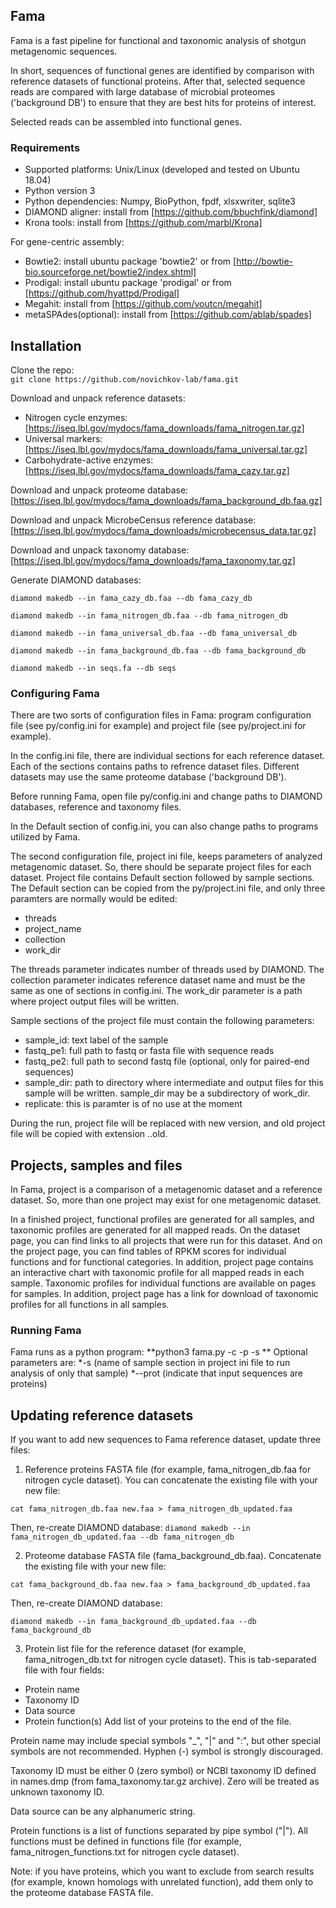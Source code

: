 ## Fama

Fama is a fast pipeline for functional and taxonomic analysis of shotgun metagenomic sequences. 

In short, sequences of functional genes are identified by comparison with reference datasets of functional proteins. After that, selected sequence reads are compared with large database of microbial proteomes ('background DB') to ensure that they are best hits for proteins of interest.

Selected reads can be assembled into functional genes.


### Requirements
* Supported platforms: Unix/Linux (developed and tested on Ubuntu 18.04)
* Python version 3
* Python dependencies: Numpy, BioPython, fpdf, xlsxwriter, sqlite3
* DIAMOND aligner: install from [https://github.com/bbuchfink/diamond]
* Krona tools: install from [https://github.com/marbl/Krona]

For gene-centric assembly:

* Bowtie2: install ubuntu package 'bowtie2' or from [http://bowtie-bio.sourceforge.net/bowtie2/index.shtml]
* Prodigal: install ubuntu package 'prodigal' or from [https://github.com/hyattpd/Prodigal]
* Megahit: install from [https://github.com/voutcn/megahit]
* metaSPAdes(optional): install from [https://github.com/ablab/spades]


## Installation
Clone the repo:  
`git clone https://github.com/novichkov-lab/fama.git`

Download and unpack reference datasets:
* Nitrogen cycle enzymes: [https://iseq.lbl.gov/mydocs/fama_downloads/fama_nitrogen.tar.gz] 
* Universal markers: [https://iseq.lbl.gov/mydocs/fama_downloads/fama_universal.tar.gz] 
* Carbohydrate-active enzymes: [https://iseq.lbl.gov/mydocs/fama_downloads/fama_cazy.tar.gz] 

Download and unpack proteome database: [https://iseq.lbl.gov/mydocs/fama_downloads/fama_background_db.faa.gz] 

Download and unpack MicrobeCensus reference database: [https://iseq.lbl.gov/mydocs/fama_downloads/microbecensus_data.tar.gz] 

Download and unpack taxonomy database: [https://iseq.lbl.gov/mydocs/fama_downloads/fama_taxonomy.tar.gz] 


Generate DIAMOND databases:  

`diamond makedb --in fama_cazy_db.faa --db fama_cazy_db`

`diamond makedb --in fama_nitrogen_db.faa --db fama_nitrogen_db`

`diamond makedb --in fama_universal_db.faa --db fama_universal_db`

`diamond makedb --in fama_background_db.faa --db fama_background_db`

`diamond makedb --in seqs.fa --db seqs`



### Configuring Fama
There are two sorts of configuration files in Fama: program configuration file (see py/config.ini for example) and project file (see py/project.ini for example).

In the config.ini file, there are individual sections for each reference dataset. Each of the sections contains paths to refrence dataset files. Different datasets may use the same proteome database ('background DB').

Before running Fama, open file py/config.ini and change paths to DIAMOND databases, reference and taxonomy files.

In the Default section of config.ini, you can also change paths to programs utilized by Fama.


The second configuration file, project ini file, keeps parameters of analyzed metagenomic dataset. So, there should be separate project files for each dataset. 
Project file contains Default section followed by sample sections. The Default section can be copied from the py/project.ini file, and only three paramters are normally would be edited:
* threads
* project_name
* collection
* work_dir

The threads parameter indicates number of threads used by DIAMOND.
The collection parameter indicates reference dataset name and must be the same as one of sections in config.ini.
The work_dir parameter is a path where project output files will be written.

Sample sections of the project file must contain the following parameters:
* sample_id: text label of the sample
* fastq_pe1: full path to fastq or fasta file with sequence reads
* fastq_pe2: full path to second fastq file (optional, only for paired-end sequences) 
* sample_dir: path to directory where intermediate and output files for this sample will be written. sample_dir may be a subdirectory of work_dir.
* replicate: this is paramter is of no use at the moment

During the run, project file will be replaced with new version, and old project file will be copied with extension .<number>.old.

## Projects, samples and files

In Fama, project is a comparison of a metagenomic dataset and a reference dataset. So, more than one project may exist for one metagenomic dataset. 

In a finished project, functional profiles are generated for all samples, and taxonomic profiles are generated for all mapped reads. On the dataset page, you can find links to all projects that were run for this dataset. And on the
project page, you can find tables of RPKM scores for individual functions and for functional categories. In addition, project page contains an interactive chart with taxonomic profile for all mapped reads in each sample. 
Taxonomic profiles for individual functions are available on pages for samples. In addition, project page has a link for download of taxonomic profiles for all functions in all samples.

### Running Fama

Fama runs as a python program:
**python3 fama.py -c <config ini file path> -p <project ini file path> -s **
Optional parameters are: 
*-s  (name of sample section in project ini file to run analysis of only that sample)
*--prot (indicate that input sequences are proteins)

## Updating reference datasets
If you want to add new sequences to Fama reference dataset, update three files:

1. Reference proteins FASTA file (for example, fama_nitrogen_db.faa for nitrogen cycle dataset). You can concatenate the existing file with your new file:

`cat fama_nitrogen_db.faa new.faa > fama_nitrogen_db_updated.faa`

Then, re-create DIAMOND database:
`diamond makedb --in fama_nitrogen_db_updated.faa --db fama_nitrogen_db`

2. Proteome database FASTA file (fama_background_db.faa). Concatenate the existing file with your new file:

`cat fama_background_db.faa new.faa > fama_background_db_updated.faa`

Then, re-create DIAMOND database:

`diamond makedb --in fama_background_db_updated.faa --db fama_background_db`

3. Protein list file for the reference dataset (for example, fama_nitrogen_db.txt for nitrogen cycle dataset). This is tab-separated file with four fields:
* Protein name
* Taxonomy ID
* Data source
* Protein function(s)
Add list of your proteins to the end of the file.

Protein name may include special symbols "_", "|" and ":", but other special symbols are not recommended. Hyphen (-) symbol is strongly discouraged.

Taxonomy ID must be either 0 (zero symbol) or NCBI taxonomy ID defined in names.dmp (from fama_taxonomy.tar.gz archive). Zero will be treated as unknown taxonomy ID.

Data source can be any alphanumeric string.

Protein functions is a list of functions separated by pipe symbol ("|"). All functions must be defined in functions file (for example, fama_nitrogen_functions.txt for nitrogen cycle dataset). 

Note: if you have proteins, which you want to exclude from search results (for example, known homologs with unrelated function), add them only to the proteome database FASTA file.
